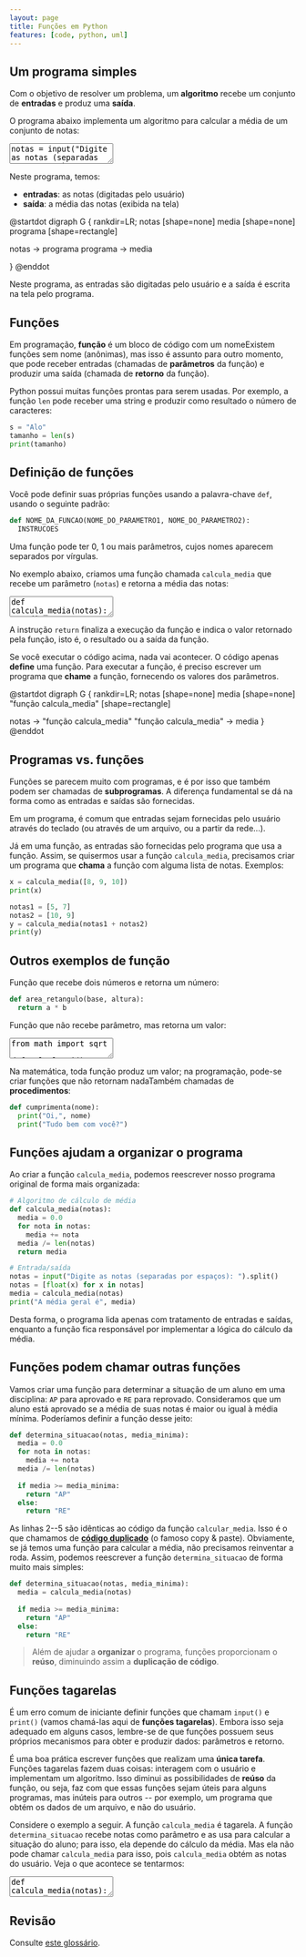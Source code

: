 ```yaml
---
layout: page
title: Funções em Python
features: [code, python, uml]
---
```


## Um programa simples

Com o objetivo de resolver um problema, um **algoritmo** recebe um conjunto de **entradas** e produz uma **saída**.

O programa abaixo implementa um algoritmo para calcular a média de um conjunto de notas:

<textarea class="code lang-python">
notas = input("Digite as notas (separadas por espaços): ").split()
notas = [float(x) for x in notas]

media = 0.0
for nota in notas:
	media += nota
media /= len(notas)

print("A média geral é", media)
</textarea>

Neste programa, temos:

- **entradas**: as notas (digitadas pelo usuário)
- **saída**: a média das notas (exibida na tela)

<div class="uml">
@startdot
digraph G {
  rankdir=LR;
  notas [shape=none]
  media [shape=none]
  programa [shape=rectangle]

  notas -> programa
  programa -> media

}
@enddot
</div>

Neste programa, as entradas são digitadas pelo usuário e a saída é escrita na tela pelo programa.

## Funções

Em programação, **função** é um bloco de código <span class="tooltip">com um nome<span class="tooltiptext">Existem funções sem nome (anônimas), mas isso é assunto para outro momento</span></span>, que pode receber entradas (chamadas de **parâmetros** da função) e produzir uma saída (chamada de **retorno** da função).

Python possui muitas funções prontas para serem usadas. Por exemplo, a função `len` pode receber uma string e produzir como resultado o número de caracteres:

```python
s = "Alo"
tamanho = len(s)
print(tamanho)
```

## Definição de funções

Você pode definir suas próprias funções usando a palavra-chave `def`, usando o seguinte padrão:

```python
def NOME_DA_FUNCAO(NOME_DO_PARAMETRO1, NOME_DO_PARAMETRO2):
  INSTRUCOES
```

Uma função pode ter 0, 1 ou mais parâmetros, cujos nomes aparecem separados por vírgulas.

No exemplo abaixo, criamos uma função chamada `calcula_media` que recebe um parâmetro (`notas`) e retorna a média das notas:

<textarea class="code lang-python">
def calcula_media(notas):
  media = 0.0
  for nota in notas:
    media += nota
  media /= len(notas)
  return media
</textarea>

A instrução `return` finaliza a execução da função e indica o valor retornado pela função, isto é, o resultado ou a saída da função.

Se você executar o código acima, nada vai acontecer. O código apenas **define** uma função. Para executar a função, é preciso escrever um programa que **chame** a função, fornecendo os valores dos parâmetros.

<div class="uml">
@startdot
digraph G {
  rankdir=LR;
  notas [shape=none]
  media [shape=none]
  "função calcula_media" [shape=rectangle]

  notas -> "função calcula_media"
  "função calcula_media" -> media
}
@enddot
</div>

<!-- Um programa pode definir várias funções. Nesse sentido, funções se parecem muito com programas, e é por isso que também podem ser chamadas de **subprogramas**. -->

## Programas vs. funções

Funções se parecem muito com programas, e é por isso que também podem ser chamadas de **subprogramas**. A diferença fundamental se dá na forma como as entradas e saídas são fornecidas.

Em um programa, é comum que entradas sejam fornecidas pelo usuário através do teclado (ou através de um arquivo, ou a partir da rede...). 

Já em uma função, as entradas são fornecidas pelo programa que usa a função. Assim, se quisermos usar a função `calcula_media`, precisamos criar um programa que **chama** a função com alguma lista de notas. Exemplos:

```python
x = calcula_media([8, 9, 10])
print(x)

notas1 = [5, 7]
notas2 = [10, 9]
y = calcula_media(notas1 + notas2)
print(y)
```

## Outros exemplos de função

Função que recebe dois números e retorna um número:

```python
def area_retangulo(base, altura):
  return a * b
```

Função que não recebe parâmetro, mas retorna um valor:

<textarea class="code lang-python">
from math import sqrt

def calcula_pi():
  root = 2 * (2 / sqrt(2))
  denominator = sqrt(2)
  pi = root
  while 2 / sqrt(2 + denominator) > 1:
      pi = pi * 2 / sqrt(2 + denominator)
      denominator = sqrt(2 + denominator)
  return pi

print(calcula_pi())
</textarea>

Na matemática, toda função produz um valor; na programação, pode-se criar <span class="tooltip">funções que não retornam nada<span class="tooltiptext">Também chamadas de <b>procedimentos</b></span></span>:

```python
def cumprimenta(nome):
  print("Oi,", nome)
  print("Tudo bem com você?")
```

## Funções ajudam a organizar o programa

Ao criar a função `calcula_media`, podemos reescrever nosso programa original de forma mais organizada:

```python
# Algoritmo de cálculo de média
def calcula_media(notas):
  media = 0.0
  for nota in notas:
    media += nota
  media /= len(notas)
  return media

# Entrada/saída
notas = input("Digite as notas (separadas por espaços): ").split()
notas = [float(x) for x in notas]
media = calcula_media(notas)
print("A média geral é", media)
```

Desta forma, o programa lida apenas com tratamento de entradas e saídas, enquanto a função fica responsável por implementar a lógica do cálculo da média.

## Funções podem chamar outras funções

Vamos criar uma função para determinar a situação de um aluno em uma disciplina: `AP` para aprovado e `RE` para reprovado. Consideramos que um aluno está aprovado se a média de suas notas é maior ou igual à média mínima. Poderíamos definir a função desse jeito:

```python
def determina_situacao(notas, media_minima):
  media = 0.0
  for nota in notas:
    media += nota
  media /= len(notas)
  
  if media >= media_minima:
    return "AP"
  else:
    return "RE"
```

As linhas 2--5 são idênticas ao código da função `calcular_media`. Isso é o que chamamos de **[código duplicado](duplicacao-de-codigo)** (o famoso copy &amp; paste). Obviamente, se já temos uma função para calcular a média, não precisamos reinventar a roda. Assim, podemos reescrever a função `determina_situacao` de forma muito mais simples:

```python
def determina_situacao(notas, media_minima):
  media = calcula_media(notas)
  
  if media >= media_minima:
    return "AP"
  else:
    return "RE"
```

> Além de ajudar a **organizar** o programa, funções proporcionam o **reúso**, diminuindo assim a **duplicação de código**.

## Funções tagarelas

É um erro comum de iniciante definir funções que chamam `input()` e `print()` (vamos chamá-las aqui de **funções tagarelas**). Embora isso seja adequado em alguns casos, lembre-se de que funções possuem seus próprios mecanismos para obter e produzir dados: parâmetros e retorno.

É uma boa prática escrever funções que realizam uma **única tarefa**. Funções tagarelas fazem duas coisas: interagem com o usuário e implementam um algoritmo. Isso diminui as possibilidades de **reúso** da função, ou seja, faz com que essas funções sejam úteis para alguns programas, mas inúteis para outros -- por exemplo, um programa que obtém os dados de um arquivo, e não do usuário.

Considere o exemplo a seguir. A função `calcula_media` é tagarela. A função `determina_situacao` recebe notas como parâmetro e as usa para calcular a situação do aluno; para isso, ela depende do cálculo da média. Mas ela não pode chamar `calcula_media` para isso, pois `calcula_media` obtém as notas do usuário. Veja o que acontece se tentarmos:

<textarea class="code lang-python">
def calcula_media(notas):
  notas = input("Digite as notas (separadas por espaços): ").split()
  notas = [float(x) for x in notas]

  media = 0.0
  for nota in notas:
    media += nota
  media /= len(notas)

  print("A média geral é", media)
  return media

def determina_situacao(notas, media_minima):
  media = calcula_media(notas)
  
  if media >= media_minima:
    return "AP"
  else:
    return "RE"

# Programa principal
# Aqui as notas estão fixas, mas elas poderiam ter vindo de um arquivo
notas_finais = [8.0, 9.0, 10.0]
situacao = determina_situacao(notas_finais, 5.0)
print("A situação é", situacao)
</textarea>

<!-- 
## Exercícios

- Crie uma função `imc(peso, altura)`, que calcula o índice de massa corporal de uma pessoa
- Crie uma função uma função `maior(lista)`, que retorna o maior elemento de uma lista de números e uma função `media_justa(lista)`, que retorna a média dos números da lista desconsiderando o seu maior elemento.
- Escreva uma função `desenha_retangulo(largura, altura)`, que imprime um retângulo contendo apenas caracteres `#`. Por exemplo, a chamada `desenha_retangulo(5, 3)` deve imprimir o seguinte:

```
#####
#####
#####
```

- Escreva um programa para calcular o valor final de uma compra. Ele deve pedir ao usuário o preço do produto, o desconto (em porcentagem) e o frete (valor fixo). O desconto é aplicado sobre o preço do produto e o frete é somado ao final. Depois de implementar o programa, reorganize o código criando as seguintes funções:
  - `preco_com_desconto(preco_produto, desconto)`
  - `preco_com_frete(preco, valor_frete)`
  - `preco_final(preco_produto, desconto, valor_frete)`
-->

## Revisão

Consulte [este glossário](https://mange.ifrn.edu.br/python/aprenda-com-py3/capitulo_03.html#glossario).